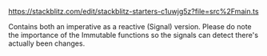 https://stackblitz.com/edit/stackblitz-starters-c1uwjg5z?file=src%2Fmain.ts

Contains both an imperative as a reactive (Signal) version. Please do note the importance of the Immutable functions so the signals can detect there's actually been changes.